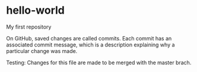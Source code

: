 # hello-world
My first repository


On GitHub, saved changes are called commits. Each commit has an associated commit message, which is a description explaining why a particular change was made.

Testing: Changes for this file are made to be merged with the master brach.
